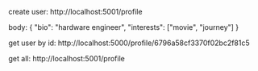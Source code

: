 

create user:
http://localhost:5001/profile

body:
{
  "bio": "hardware engineer",
  "interests": ["movie", "journey"]
}

get user by id:
http://localhost:5000/profile/6796a58cf3370f02bc2f81c5 

get all:
http://localhost:5001/profile 


